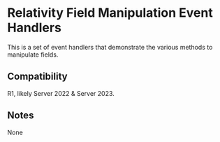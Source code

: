 # Relativity Field Manipulation Event Handlers
This is a set of event handlers that demonstrate the various methods to manipulate fields.

## Compatibility
R1, likely Server 2022 & Server 2023.

## Notes
None